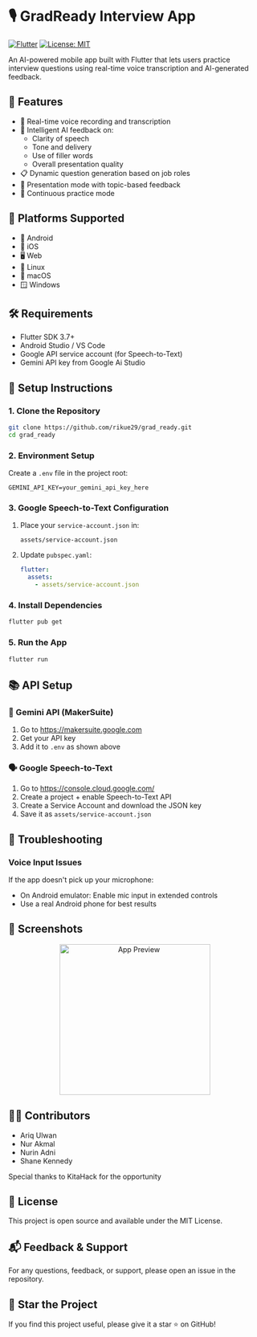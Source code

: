 # 🎙️ GradReady Interview App
[![Flutter](https://img.shields.io/badge/Flutter-%2302569B.svg?style=for-the-badge&logo=Flutter&logoColor=white)](https://flutter.dev)
[![License: MIT](https://img.shields.io/badge/License-MIT-yellow.svg)](https://opensource.org/licenses/MIT)

An AI-powered mobile app built with Flutter that lets users practice interview questions using real-time voice transcription and AI-generated feedback.

## 🚀 Features
- 🎤 Real-time voice recording and transcription
- 🤖 Intelligent AI feedback on:
  - Clarity of speech
  - Tone and delivery
  - Use of filler words
  - Overall presentation quality
- 📋 Dynamic question generation based on job roles
- 🧠 Presentation mode with topic-based feedback
- 🔄 Continuous practice mode

## 📱 Platforms Supported
- 📱 Android
- 🍏 iOS
- 🖥 Web
- 🐧 Linux
- 🍎 macOS
- 🪟 Windows

## 🛠 Requirements
- Flutter SDK 3.7+
- Android Studio / VS Code
- Google API service account (for Speech-to-Text)
- Gemini API key from Google Ai Studio

## 📁 Setup Instructions

### 1. Clone the Repository
```bash
git clone https://github.com/rikue29/grad_ready.git
cd grad_ready
```

### 2. Environment Setup
Create a `.env` file in the project root:
```env
GEMINI_API_KEY=your_gemini_api_key_here
```

### 3. Google Speech-to-Text Configuration
1. Place your `service-account.json` in:
   ```
   assets/service-account.json
   ```
2. Update `pubspec.yaml`:
   ```yaml
   flutter:
     assets:
       - assets/service-account.json
   ```

### 4. Install Dependencies
```bash
flutter pub get
```

### 5. Run the App
```bash
flutter run
```

## 📚 API Setup

### 🔐 Gemini API (MakerSuite)
1. Go to https://makersuite.google.com
2. Get your API key
3. Add it to `.env` as shown above

### 🗣 Google Speech-to-Text
1. Go to https://console.cloud.google.com/
2. Create a project + enable Speech-to-Text API
3. Create a Service Account and download the JSON key
4. Save it as `assets/service-account.json`

## 🧪 Troubleshooting

### Voice Input Issues
If the app doesn't pick up your microphone:
- On Android emulator: Enable mic input in extended controls
- Use a real Android phone for best results

## 📸 Screenshots

<div align="center">
  <img src="assets/screenshots/app_preview.png" alt="App Preview" width="300">
</div>

## 🧑‍💻 Contributors
- Ariq Ulwan
- Nur Akmal
- Nurin Adni
- Shane Kennedy

Special thanks to KitaHack for the opportunity

## 📄 License
This project is open source and available under the MIT License.

## 📬 Feedback & Support
For any questions, feedback, or support, please open an issue in the repository.

## 🌟 Star the Project
If you find this project useful, please give it a star ⭐ on GitHub!
